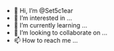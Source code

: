 - 👋 Hi, I’m @Set5c1ear
- 👀 I’m interested in ...
- 🌱 I’m currently learning ...
- 💞️ I’m looking to collaborate on ...
- 📫 How to reach me ...

<!---
Set5c1ear/Set5c1ear is a ✨ special ✨ repository because its `README.md` (this file) appears on your GitHub profile.
You can click the Preview link to take a look at your changes.
--->
